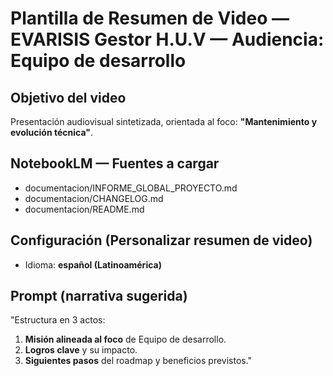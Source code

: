 # Plantilla de Resumen de Video — EVARISIS Gestor H.U.V — Audiencia: Equipo de desarrollo

## Objetivo del video
Presentación audiovisual sintetizada, orientada al foco: **"Mantenimiento y evolución técnica"**.

## NotebookLM — Fuentes a cargar
- documentacion/INFORME_GLOBAL_PROYECTO.md
- documentacion/CHANGELOG.md
- documentacion/README.md

## Configuración (Personalizar resumen de video)
- Idioma: **español (Latinoamérica)**

## Prompt (narrativa sugerida)
"Estructura en 3 actos:  
1) **Misión alineada al foco** de Equipo de desarrollo.  
2) **Logros clave** y su impacto.  
3) **Siguientes pasos** del roadmap y beneficios previstos."